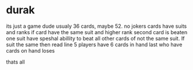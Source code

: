 # durak
its just a game dude
usualy 36 cards, maybe 52. no jokers
cards have suits and ranks
if card have the same suit and higher rank second card is beaten
one suit have speshal abillity to beat all other cards of not the same suit. If suit the same then read line 5
players have 6 cards in hand
last who have cards on hand loses

thats all

